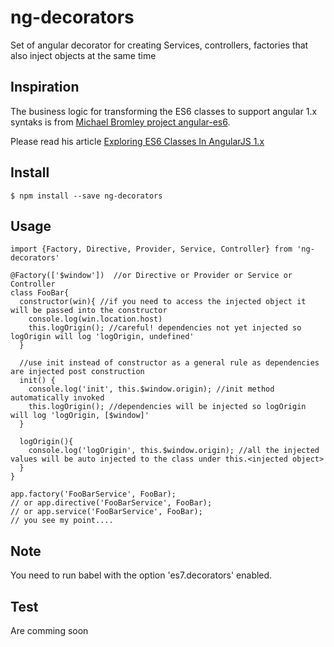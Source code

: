 # ng-decorators
Set of angular decorator for creating Services, controllers, factories that also inject objects at the same time

## Inspiration
The business logic for transforming the ES6 classes to support angular 1.x syntaks is from [Michael Bromley project angular-es6](https://github.com/michaelbromley/angular-es6).

Please read his article [Exploring ES6 Classes In AngularJS 1.x](http://www.michaelbromley.co.uk/blog/350/exploring-es6-classes-in-angularjs-1-x)
## Install
    $ npm install --save ng-decorators

## Usage
    import {Factory, Directive, Provider, Service, Controller} from 'ng-decorators'

    @Factory(['$window'])  //or Directive or Provider or Service or Controller
    class FooBar{
      constructor(win){ //if you need to access the injected object it will be passed into the constructor
        console.log(win.location.host)
        this.logOrigin(); //careful! dependencies not yet injected so logOrigin will log 'logOrigin, undefined'
      }

      //use init instead of constructor as a general rule as dependencies are injected post construction
      init() {
        console.log('init', this.$window.origin); //init method automatically invoked
        this.logOrigin(); //dependencies will be injected so logOrigin will log 'logOrigin, [$window]'
      }

      logOrigin(){
        console.log('logOrigin', this.$window.origin); //all the injected values will be auto injected to the class under this.<injected object>
      }
    }

    app.factory('FooBarService', FooBar);
    // or app.directive('FooBarService', FooBar);
    // or app.service('FooBarService', FooBar);
    // you see my point....


## Note
You need to run babel with the option 'es7.decorators' enabled.

## Test
Are comming soon
